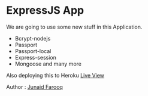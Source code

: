 ExpressJS App
=============

We are going to use some new stuff in this Application.

* Bcrypt-nodejs
* Passport
* Passport-local
* Express-session
* Mongoose
and many more

Also deploying this to Heroku 
[Live View](https://junlabs.herokuapp.com/)

Author : [Junaid Farooq](http://ijunaidfarooq.herokuapp.com/)